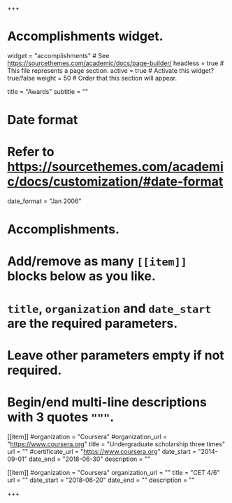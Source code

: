 +++
# Accomplishments widget.
widget = "accomplishments"  # See https://sourcethemes.com/academic/docs/page-builder/
headless = true  # This file represents a page section.
active = true  # Activate this widget? true/false
weight = 50  # Order that this section will appear.

title = "Awards"
subtitle = ""

# Date format
#   Refer to https://sourcethemes.com/academic/docs/customization/#date-format
date_format = "Jan 2006"

# Accomplishments.
#   Add/remove as many `[[item]]` blocks below as you like.
#   `title`, `organization` and `date_start` are the required parameters.
#   Leave other parameters empty if not required.
#   Begin/end multi-line descriptions with 3 quotes `"""`.
[[item]]
  #organization = "Coursera"
  #organization_url = "https://www.coursera.org"
  title = "Undergraduate scholarship three times"
  url = ""
  #certificate_url = "https://www.coursera.org"
  date_start = "2014-09-01"
  date_end = "2018-06-30"
  description = ""

[[item]]
  #organization = "Coursera"
  organization_url = ""
  title = "CET 4/6"
  url = ""
  date_start = "2018-06-20"
  date_end = ""
  description = ""

+++
